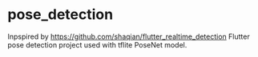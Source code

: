 # pose_detection

Inpspired by https://github.com/shaqian/flutter_realtime_detection
Flutter pose detection project used with tflite PoseNet model.
